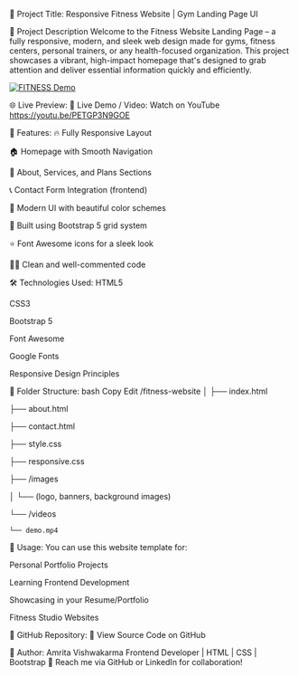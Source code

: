 🎥 Project Title: Responsive Fitness Website | Gym Landing Page UI

📌 Project Description
Welcome to the Fitness Website Landing Page – a fully responsive, modern, and sleek web design made for gyms, fitness centers, personal trainers, or any health-focused organization. This project showcases a vibrant, high-impact homepage that's designed to grab attention and deliver essential information quickly and efficiently.


[![FITNESS Demo](https://github.com/user-attachments/assets/7ccf3853-f096-4565-ab2a-374a33d2138a)](https://youtu.be/PETGP3N9GOE)


🌐 Live Preview:
🔗 Live Demo / Video: Watch on YouTube https://youtu.be/PETGP3N9GOE

🚀 Features:
🔥 Fully Responsive Layout

🏠 Homepage with Smooth Navigation

📄 About, Services, and Plans Sections

📞 Contact Form Integration (frontend)

🎨 Modern UI with beautiful color schemes

🧱 Built using Bootstrap 5 grid system

⭐ Font Awesome icons for a sleek look

🧑‍💻 Clean and well-commented code

🛠️ Technologies Used:
HTML5

CSS3

Bootstrap 5

Font Awesome

Google Fonts

Responsive Design Principles

📂 Folder Structure:
bash
Copy
Edit
/fitness-website
│
├── index.html

├── about.html

├── contact.html

├── style.css

├── responsive.css

├── /images

│   └── (logo, banners, background images)

└── /videos

    └── demo.mp4
    
📌 Usage:
You can use this website template for:

Personal Portfolio Projects

Learning Frontend Development

Showcasing in your Resume/Portfolio

Fitness Studio Websites


🔗 GitHub Repository:
📁 View Source Code on GitHub 

🙌 Author:
Amrita Vishwakarma
Frontend Developer | HTML | CSS | Bootstrap
📧 Reach me via GitHub or LinkedIn for collaboration!
